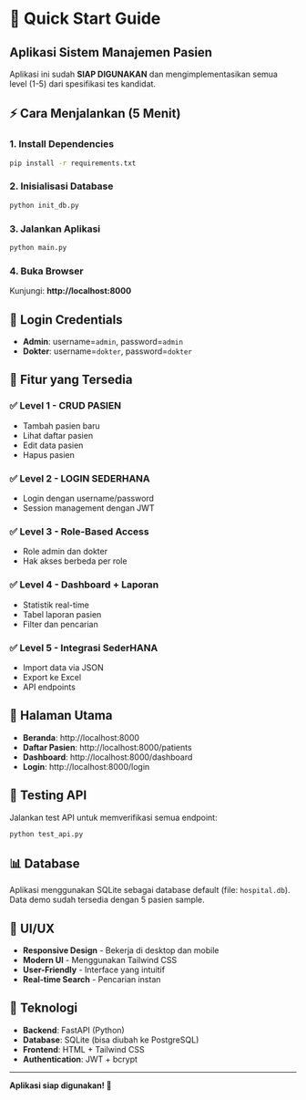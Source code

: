 # 🚀 Quick Start Guide

## Aplikasi Sistem Manajemen Pasien

Aplikasi ini sudah **SIAP DIGUNAKAN** dan mengimplementasikan semua level (1-5) dari spesifikasi tes kandidat.

## ⚡ Cara Menjalankan (5 Menit)

### 1. Install Dependencies
```bash
pip install -r requirements.txt
```

### 2. Inisialisasi Database
```bash
python init_db.py
```

### 3. Jalankan Aplikasi
```bash
python main.py
```

### 4. Buka Browser
Kunjungi: **http://localhost:8000**

## 👤 Login Credentials

- **Admin**: username=`admin`, password=`admin`
- **Dokter**: username=`dokter`, password=`dokter`

## 🎯 Fitur yang Tersedia

### ✅ Level 1 - CRUD PASIEN
- Tambah pasien baru
- Lihat daftar pasien
- Edit data pasien
- Hapus pasien

### ✅ Level 2 - LOGIN SEDERHANA
- Login dengan username/password
- Session management dengan JWT

### ✅ Level 3 - Role-Based Access
- Role admin dan dokter
- Hak akses berbeda per role

### ✅ Level 4 - Dashboard + Laporan
- Statistik real-time
- Tabel laporan pasien
- Filter dan pencarian

### ✅ Level 5 - Integrasi SederHANA
- Import data via JSON
- Export ke Excel
- API endpoints

## 🔗 Halaman Utama

- **Beranda**: http://localhost:8000
- **Daftar Pasien**: http://localhost:8000/patients
- **Dashboard**: http://localhost:8000/dashboard
- **Login**: http://localhost:8000/login

## 🧪 Testing API

Jalankan test API untuk memverifikasi semua endpoint:
```bash
python test_api.py
```

## 📊 Database

Aplikasi menggunakan SQLite sebagai database default (file: `hospital.db`).
Data demo sudah tersedia dengan 5 pasien sample.

## 🎨 UI/UX

- **Responsive Design** - Bekerja di desktop dan mobile
- **Modern UI** - Menggunakan Tailwind CSS
- **User-Friendly** - Interface yang intuitif
- **Real-time Search** - Pencarian instan

## 🔧 Teknologi

- **Backend**: FastAPI (Python)
- **Database**: SQLite (bisa diubah ke PostgreSQL)
- **Frontend**: HTML + Tailwind CSS
- **Authentication**: JWT + bcrypt

---

**Aplikasi siap digunakan! 🎉**
